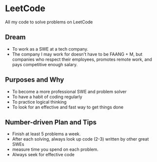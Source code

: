 # LeetCode
All my code to solve problems on LeetCode 

## Dream 
- To work as a SWE at a tech company. 
- The company I may work for doesn't have to be FAANG + M, but companies who respect their employees, promotes remote work, and pays competitive enough salary. 

## Purposes and Why
- To become a more professional SWE and problem solver
- To have a habit of coding regularly
- To practice logical thinking 
- To look for an effective and fast way to get things done

## Number-driven Plan and Tips
- Finish at least 5 problems a week. 
- After each solving, always look up code (2-3) written by other great SWEs
- measure time you spend on each problem. 
- Always seek for effective code


